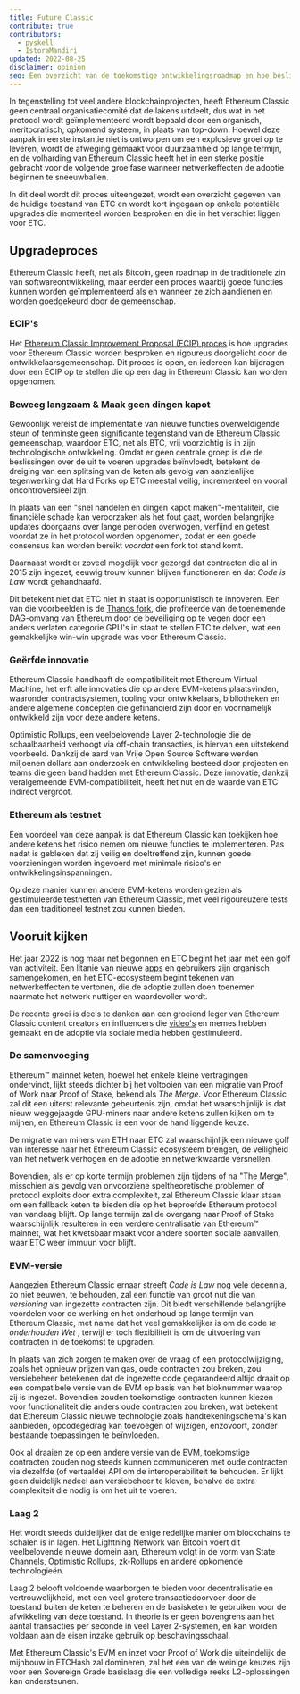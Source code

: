 ```yaml
---
title: Future Classic
contribute: true
contributors:
  - pyskell
  - IstoraMandiri
updated: 2022-08-25
disclaimer: opinion
seo: Een overzicht van de toekomstige ontwikkelingsroadmap en hoe beslissingen worden genomen in het Ethereum Classic ecosysteem, gebaseerd op zijn geschiedenis, principes.
---
```


In tegenstelling tot veel andere blockchainprojecten, heeft Ethereum Classic geen centraal organisatiecomité dat de lakens uitdeelt, dus wat in het protocol wordt geïmplementeerd wordt bepaald door een organisch, meritocratisch, opkomend systeem, in plaats van top-down. Hoewel deze aanpak in eerste instantie niet is ontworpen om een explosieve groei op te leveren, wordt de afweging gemaakt voor duurzaamheid op lange termijn, en de volharding van Ethereum Classic heeft het in een sterke positie gebracht voor de volgende groeifase wanneer netwerkeffecten de adoptie beginnen te sneeuwballen.

In dit deel wordt dit proces uiteengezet, wordt een overzicht gegeven van de huidige toestand van ETC en wordt kort ingegaan op enkele potentiële upgrades die momenteel worden besproken en die in het verschiet liggen voor ETC.

## Upgradeproces

Ethereum Classic heeft, net als Bitcoin, geen roadmap in de traditionele zin van softwareontwikkeling, maar eerder een proces waarbij goede functies kunnen worden geïmplementeerd als en wanneer ze zich aandienen en worden goedgekeurd door de gemeenschap.

### ECIP's

Het [Ethereum Classic Improvement Proposal (ECIP) proces](/development/ecips) is hoe upgrades voor Ethereum Classic worden besproken en rigoureus doorgelicht door de ontwikkelaarsgemeenschap. Dit proces is open, en iedereen kan bijdragen door een ECIP op te stellen die op een dag in Ethereum Classic kan worden opgenomen.

### Beweeg langzaam & Maak geen dingen kapot

Gewoonlijk vereist de implementatie van nieuwe functies overweldigende steun of tenminste geen significante tegenstand van de Ethereum Classic gemeenschap, waardoor ETC, net als BTC, vrij voorzichtig is in zijn technologische ontwikkeling. Omdat er geen centrale groep is die de beslissingen over de uit te voeren upgrades beïnvloedt, betekent de dreiging van een splitsing van de keten als gevolg van aanzienlijke tegenwerking dat Hard Forks op ETC meestal veilig, incrementeel en vooral oncontroversieel zijn.

In plaats van een "snel handelen en dingen kapot maken"-mentaliteit, die financiële schade kan veroorzaken als het fout gaat, worden belangrijke updates doorgaans over lange perioden overwogen, verfijnd en getest voordat ze in het protocol worden opgenomen, zodat er een goede consensus kan worden bereikt _voordat_ een fork tot stand komt.

Daarnaast wordt er zoveel mogelijk voor gezorgd dat contracten die al in 2015 zijn ingezet, eeuwig trouw kunnen blijven functioneren en dat _Code is Law_ wordt gehandhaafd.

Dit betekent niet dat ETC niet in staat is opportunistisch te innoveren. Een van die voorbeelden is de [Thanos fork](/knowledge/forks#thanos), die profiteerde van de toenemende DAG-omvang van Ethereum door de beveiliging op te vegen door een anders verlaten categorie GPU's in staat te stellen ETC te delven, wat een gemakkelijke win-win upgrade was voor Ethereum Classic.

### Geërfde innovatie

Ethereum Classic handhaaft de compatibiliteit met Ethereum Virtual Machine, het erft alle innovaties die op andere EVM-ketens plaatsvinden, waaronder contractsystemen, tooling voor ontwikkelaars, bibliotheken en andere algemene concepten die gefinancierd zijn door en voornamelijk ontwikkeld zijn voor deze andere ketens.

Optimistic Rollups, een veelbelovende Layer 2-technologie die de schaalbaarheid verhoogt via off-chain transacties, is hiervan een uitstekend voorbeeld. Dankzij de aard van Vrije Open Source Software werden miljoenen dollars aan onderzoek en ontwikkeling besteed door projecten en teams die geen band hadden met Ethereum Classic. Deze innovatie, dankzij veralgemeende EVM-compatibiliteit, heeft het nut en de waarde van ETC indirect vergroot.

### Ethereum als testnet

Een voordeel van deze aanpak is dat Ethereum Classic kan toekijken hoe andere ketens het risico nemen om nieuwe functies te implementeren. Pas nadat is gebleken dat zij veilig en doeltreffend zijn, kunnen goede voorzieningen worden ingevoerd met minimale risico's en ontwikkelingsinspanningen.

Op deze manier kunnen andere EVM-ketens worden gezien als gestimuleerde testnetten van Ethereum Classic, met veel rigoureuzere tests dan een traditioneel testnet zou kunnen bieden.

## Vooruit kijken

Het jaar 2022 is nog maar net begonnen en ETC begint het jaar met een golf van activiteit. Een litanie van nieuwe [apps](/services/apps) en gebruikers zijn organisch samengekomen, en het ETC-ecosysteem begint tekenen van netwerkeffecten te vertonen, die de adoptie zullen doen toenemen naarmate het netwerk nuttiger en waardevoller wordt.

De recente groei is deels te danken aan een groeiend leger van Ethereum Classic content creators en influencers die [video's](/videos) en memes hebben gemaakt en de adoptie via sociale media hebben gestimuleerd.

### De samenvoeging

Ethereum™ mainnet keten, hoewel het enkele kleine vertragingen ondervindt, lijkt steeds dichter bij het voltooien van een migratie van Proof of Work naar Proof of Stake, bekend als _The Merge_. Voor Ethereum Classic zal dit een uiterst relevante gebeurtenis zijn, omdat het waarschijnlijk is dat nieuw weggejaagde GPU-miners naar andere ketens zullen kijken om te mijnen, en Ethereum Classic is een voor de hand liggende keuze.

De migratie van miners van ETH naar ETC zal waarschijnlijk een nieuwe golf van interesse naar het Ethereum Classic ecosysteem brengen, de veiligheid van het netwerk verhogen en de adoptie en netwerkwaarde versnellen.

Bovendien, als er op korte termijn problemen zijn tijdens of na "The Merge", misschien als gevolg van onvoorziene speltheoretische problemen of protocol exploits door extra complexiteit, zal Ethereum Classic klaar staan om een fallback keten te bieden die op het beproefde Ethereum protocol van vandaag blijft. Op lange termijn zal de overgang naar Proof of Stake waarschijnlijk resulteren in een verdere centralisatie van Ethereum™ mainnet, wat het kwetsbaar maakt voor andere soorten sociale aanvallen, waar ETC weer immuun voor blijft.

### EVM-versie

Aangezien Ethereum Classic ernaar streeft _Code is Law_ nog vele decennia, zo niet eeuwen, te behouden, zal een functie van groot nut die van _versioning_ van ingezette contracten zijn. Dit biedt verschillende belangrijke voordelen voor de werking en het onderhoud op lange termijn van Ethereum Classic, met name dat het veel gemakkelijker is om de code _te onderhouden Wet_ , terwijl er toch flexibiliteit is om de uitvoering van contracten in de toekomst te upgraden.

In plaats van zich zorgen te maken over de vraag of een protocolwijziging, zoals het opnieuw prijzen van gas, oude contracten zou breken, zou versiebeheer betekenen dat de ingezette code gegarandeerd altijd draait op een compatibele versie van de EVM op basis van het bloknummer waarop zij is ingezet. Bovendien zouden toekomstige contracten kunnen kiezen voor functionaliteit die anders oude contracten zou breken, wat betekent dat Ethereum Classic nieuwe technologie zoals handtekeningschema's kan aanbieden, opcodegedrag kan toevoegen of wijzigen, enzovoort, zonder bestaande toepassingen te beïnvloeden.

Ook al draaien ze op een andere versie van de EVM, toekomstige contracten zouden nog steeds kunnen communiceren met oude contracten via dezelfde (of vertaalde) API om de interoperabiliteit te behouden. Er lijkt geen duidelijk nadeel aan versiebeheer te kleven, behalve de extra complexiteit die nodig is om het uit te voeren.

### Laag 2

Het wordt steeds duidelijker dat de enige redelijke manier om blockchains te schalen is in lagen. Het Lightning Network van Bitcoin voert dit veelbelovende nieuwe domein aan, Ethereum volgt in de vorm van State Channels, Optimistic Rollups, zk-Rollups en andere opkomende technologieën.

Laag 2 belooft voldoende waarborgen te bieden voor decentralisatie en vertrouwelijkheid, met een veel grotere transactiedoorvoer door de toestand buiten de keten te beheren en de basisketen te gebruiken voor de afwikkeling van deze toestand. In theorie is er geen bovengrens aan het aantal transacties per seconde in veel Layer 2-systemen, en kan worden voldaan aan de eisen inzake gebruik op beschavingsschaal.

Met Ethereum Classic's EVM en inzet voor Proof of Work die uiteindelijk de mijnbouw in ETCHash zal domineren, zal het een van de weinige keuzes zijn voor een Sovereign Grade basislaag die een volledige reeks L2-oplossingen kan ondersteunen.
